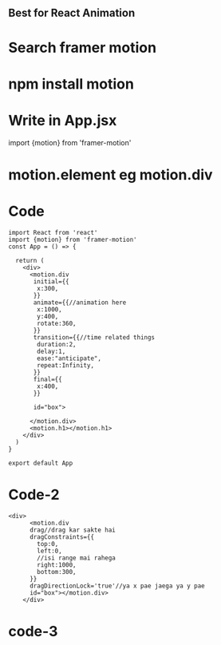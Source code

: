 ## Best for React Animation

# Search framer motion

# npm install motion

# Write in App.jsx
import {motion} from 'framer-motion'

# motion.element eg motion.div

# Code

``` JS
import React from 'react'
import {motion} from 'framer-motion'
const App = () => {
  
  return (
    <div>
      <motion.div
       initial={{
        x:300,
       }}
       animate={{//animation here
        x:1000,
        y:400,
        rotate:360,
       }}
       transition={{//time related things
        duration:2,
        delay:1,
        ease:"anticipate",
        repeat:Infinity,
       }}
       final={{
        x:400,
       }}
       
       id="box">

      </motion.div>
      <motion.h1></motion.h1>
    </div>
  )
}

export default App

```

# Code-2

``` Js
<div>
      <motion.div 
      drag//drag kar sakte hai
      dragConstraints={{
        top:0,
        left:0,
        //isi range mai rahega
        right:1000,
        bottom:300,
      }}
      dragDirectionLock='true'//ya x pae jaega ya y pae
      id="box"></motion.div>
    </div>

```

# code-3
